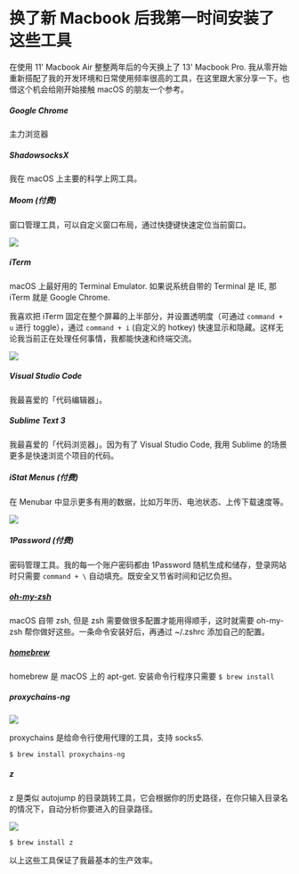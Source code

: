 # 换了新 Macbook 后我第一时间安装了这些工具

在使用 11' Macbook Air 整整两年后的今天换上了 13' Macbook Pro. 我从零开始重新搭配了我的开发环境和日常使用频率很高的工具，在这里跟大家分享一下。也借这个机会给刚开始接触 macOS 的朋友一个参考。

##### Google Chrome
  
  主力浏览器

##### ShadowsocksX
  
  我在 macOS 上主要的科学上网工具。

##### Moom (付费)

  窗口管理工具，可以自定义窗口布局，通过快捷键快速定位当前窗口。

  ![](/content/images/2016/08/-----2016-08-06---8-47-50.png)

##### iTerm

  macOS 上最好用的 Terminal Emulator. 如果说系统自带的 Terminal 是 IE, 那 iTerm 就是 Google Chrome.

  我喜欢把 iTerm 固定在整个屏幕的上半部分，并设置透明度（可通过 `command + u` 进行 toggle），通过 `command + i` (自定义的 hotkey) 快速显示和隐藏。这样无论我当前正在处理任何事情，我都能快速和终端交流。

  ![](/content/images/2016/08/1-pic_hd.jpg)

##### Visual Studio Code

  我最喜爱的「代码编辑器」。

##### Sublime Text 3

  我最喜爱的「代码浏览器」。因为有了 Visual Studio Code, 我用 Sublime 的场景更多是快速浏览个项目的代码。 

##### iStat Menus (付费)

  在 Menubar 中显示更多有用的数据，比如万年历、电池状态、上传下载速度等。

  ![](/content/images/2016/08/-----2016-08-06---9-25-44.png)

##### 1Password (付费)

  密码管理工具。我的每一个账户密码都由 1Password 随机生成和储存，登录网站时只需要 `command + \` 自动填充。既安全又节省时间和记忆负担。

##### [oh-my-zsh](https://github.com/robbyrussell/oh-my-zsh)

  macOS 自带 zsh, 但是 zsh 需要做很多配置才能用得顺手，这时就需要 oh-my-zsh 帮你做好这些。一条命令安装好后，再通过 ~/.zshrc 添加自己的配置。

##### [homebrew](http://brew.sh/)

  homebrew 是 macOS 上的 apt-get. 安装命令行程序只需要 `$ brew install`

##### proxychains-ng

  ![](/content/images/2016/08/-----2016-08-06---9-29-22.png)

  proxychains 是给命令行使用代理的工具，支持 socks5.

  `$ brew install proxychains-ng`

##### z

  z 是类似 autojump 的目录跳转工具，它会根据你的历史路径，在你只输入目录名的情况下，自动分析你要进入的目录路径。

  ![](/content/images/2016/08/-----2016-08-06---9-19-33.png)

  `$ brew install z`

以上这些工具保证了我最基本的生产效率。